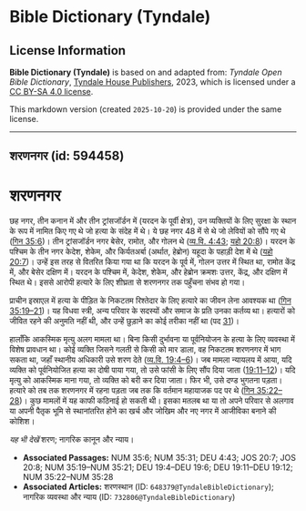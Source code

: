 # Bible Dictionary (Tyndale)

## License Information

**Bible Dictionary (Tyndale)** is based on and adapted from: _Tyndale Open Bible Dictionary_, [Tyndale House Publishers](https://tyndaleopenresources.com/), 2023, which is licensed under a [CC BY-SA 4.0 license](https://creativecommons.org/licenses/by-sa/4.0/legalcode.en).

This markdown version (created `2025-10-20`) is provided under the same license.



--------------------------------

## शरणनगर (id: 594458)

शरणनगर
======

छह नगर, तीन कनान में और तीन ट्रांसजॉर्डन में (यरदन के पूर्वी क्षेत्र), उन व्यक्तियों के लिए सुरक्षा के स्थान के रूप में नामित किए गए थे जो हत्या के संदेह में थे। ये छह नगर 48 में से थे जो लेवियों को सौंपे गए थे ([गिन 35:6](https://ref.ly/Num35:6))। तीन ट्रांसजॉर्डन नगर बेसेर, रामोत, और गोलन थे ([व्य.वि. 4:43](https://ref.ly/Deut4:43); [यहो 20:8](https://ref.ly/Josh20:8))। यरदन के पश्चिम के तीन नगर केदेश, शेकेम, और किर्यतअर्बा (अर्थात, हेब्रोन) यहूदा के पहाड़ी देश में थे ([यहो 20:7](https://ref.ly/Josh20:7))। उन्हें इस तरह से वितरित किया गया था कि यरदन के पूर्व में, गोलन उत्तर में स्थित था, रामोत केंद्र में, और बेसेर दक्षिण में। यरदन के पश्चिम में, केदेश, शेकेम, और हेब्रोन क्रमशः उत्तर, केंद्र, और दक्षिण में स्थित थे। इससे आरोपी हत्यारे के लिए शीघ्रता से शरणनगर तक पहुँचना संभव हो गया।

प्राचीन इस्राएल में हत्या के पीड़ित के निकटतम रिश्तेदार के लिए हत्यारे का जीवन लेना आवश्यक था ([गिन 35:19–21](https://ref.ly/Num35:19-Num35:21))। यह विधवा स्त्री, अन्य परिवार के सदस्यों और समाज के प्रति उनका कर्तव्य था। हत्यारों को जीवित रहने की अनुमति नहीं थी, और उन्हें छुड़ाने का कोई तरीका नहीं था (पद [31](https://ref.ly/Num35:31))।

हालाँकि आकस्मिक मृत्यु अलग मामला था। बिना किसी दुर्भावना या पूर्वनियोजन के हत्या के लिए व्यवस्था में विशेष प्रावधान था। कोई व्यक्ति जिसने गलती से किसी को मार डाला, वह निकटतम शरणनगर में भाग सकता था, जहाँ स्थानीय अधिकारी उसे शरण देते ([व्य.वि. 19:4–6](https://ref.ly/Deut19:4-Deut19:6))। जब मामला न्यायलय में आया, यदि व्यक्ति को पूर्वनियोजित हत्या का दोषी पाया गया, तो उसे फांसी के लिए सौंप दिया जाता ([19:11–12](https://ref.ly/Deut19:11-Deut19:12))। यदि मृत्यु को आकस्मिक माना गया, तो व्यक्ति को बरी कर दिया जाता। फिर भी, उसे दण्ड भुगतना पड़ता। हत्यारे को तब तक शरणनगर में रहना पड़ता जब तक कि वर्तमान महायाजक पद पर थे ([गिन 35:22–28](https://ref.ly/Num35:22-Num35:28))। कुछ मामलों में यह काफी कठिनाई हो सकती थी। इसका मतलब था या तो अपने परिवार से अलगाव या अपनी पैतृक भूमि से स्थानांतरित होने का खर्च और जोखिम और नए नगर में आजीविका बनाने की कोशिश।

*यह भी देखें* शरण; नागरिक कानून और न्याय।

* **Associated Passages:** NUM 35:6; NUM 35:31; DEU 4:43; JOS 20:7; JOS 20:8; NUM 35:19–NUM 35:21; DEU 19:4–DEU 19:6; DEU 19:11–DEU 19:12; NUM 35:22–NUM 35:28
* **Associated Articles:** शरणस्थान (ID: `648379@TyndaleBibleDictionary`); नागरिक व्यवस्था और न्याय (ID: `732806@TyndaleBibleDictionary`)

